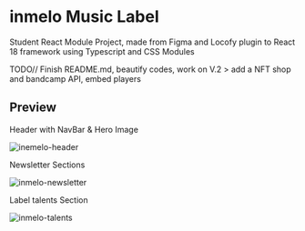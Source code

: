 # inmelo Music Label

Student React Module Project, made from Figma and Locofy plugin to React 18 framework using Typescript and CSS Modules

TODO// Finish README.md, beautify codes, work on V.2  > add a NFT shop and bandcamp API, embed players

## Preview

Header with NavBar & Hero Image

![inemelo-header](https://user-images.githubusercontent.com/90310689/174885026-f51b0ea1-4a70-4742-8e06-d22937663ba9.png)

Newsletter Sections

![inmelo-newsletter](https://user-images.githubusercontent.com/90310689/174885360-b29bcd13-e34d-4f50-b0f1-f0016c792fd5.png)

Label talents Section

![inmelo-talents](https://user-images.githubusercontent.com/90310689/174885762-d7a3e76e-3762-4aa9-8de4-518b2f93bcb5.png)
